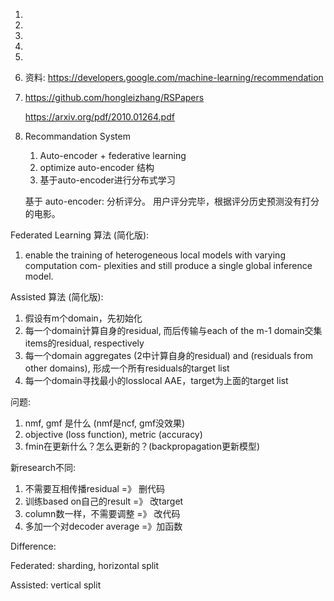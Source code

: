 

1. 

1. 

1. 

1. 

1. 

1. 资料: https://developers.google.com/machine-learning/recommendation

   

2. https://github.com/hongleizhang/RSPapers

   https://arxiv.org/pdf/2010.01264.pdf

   

1. Recommandation System

   1. Auto-encoder + federative learning 
   2. optimize auto-encoder 结构
   3. 基于auto-encoder进行分布式学习

   基于 auto-encoder: 分析评分。 用户评分完毕，根据评分历史预测没有打分的电影。



Federated Learning 算法 (简化版):

1. enable the training of heterogeneous local models with varying computation com- plexities and still produce a single global inference model.

   

Assisted 算法 (简化版):

1. 假设有m个domain，先初始化
2. 每一个domain计算自身的residual, 而后传输与each of the m-1 domain交集items的residual, respectively
3. 每一个domain aggregates (2中计算自身的residual) and (residuals from other domains), 形成一个所有residuals的target list
4. 每一个domain寻找最小的losslocal AAE，target为上面的target list



问题:

1. nmf, gmf 是什么 (nmf是ncf, gmf没效果)
2. objective (loss function), metric (accuracy)
2. fmin在更新什么？怎么更新的？(backpropagation更新模型)



新research不同:

1. 不需要互相传播residual   =》 删代码
2. 训练based on自己的result  =》 改target
3. column数一样，不需要调整 =》 改代码
4. 多加一个对decoder average =》加函数



Difference:

Federated: sharding, horizontal split

Assisted: vertical split







